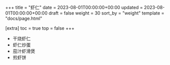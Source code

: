+++
title = "虾仁"
date = 2023-08-01T00:00:00+00:00
updated = 2023-08-01T00:00:00+00:00
draft = false
weight = 30
sort_by = "weight"
template = "docs/page.html"

[extra]
toc = true
top = false
+++

- 干烧虾仁
- 虾仁炒蛋
- 茄汁虾滑煲
- 煎虾饼